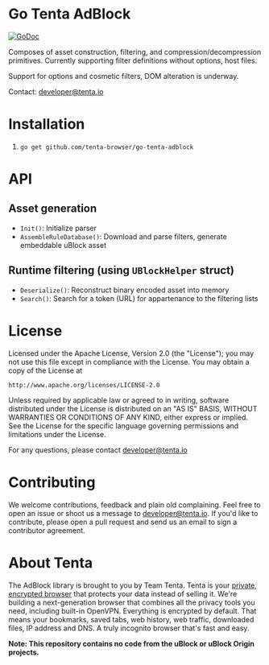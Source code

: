 Go Tenta AdBlock
================

[![GoDoc](https://godoc.org/github.com/tenta-browser/go-tenta-adblock?status.svg)](https://godoc.org/github.com/tenta-browser/go-tenta-adblock)

Composes of asset construction, filtering, and compression/decompression primitives.
Currently supporting filter definitions without options, host files.

Support for options and cosmetic filters, DOM alteration is underway.

Contact: developer@tenta.io

Installation
============

1. `go get github.com/tenta-browser/go-tenta-adblock`

API
===

Asset generation
----------------
* `Init()`: Initialize parser
* `AssembleRuleDatabase()`: Download and parse filters, generate embeddable uBlock asset

Runtime filtering (using `UBlockHelper` struct)
-----------------
* `Deserialize()`: Reconstruct binary encoded asset into memory
* `Search()`: Search for a token (URL) for appartenance to the filtering lists

License
=======

Licensed under the Apache License, Version 2.0 (the "License");
you may not use this file except in compliance with the License.
You may obtain a copy of the License at

    http://www.apache.org/licenses/LICENSE-2.0

Unless required by applicable law or agreed to in writing, software
distributed under the License is distributed on an "AS IS" BASIS,
WITHOUT WARRANTIES OR CONDITIONS OF ANY KIND, either express or implied.
See the License for the specific language governing permissions and
limitations under the License.

For any questions, please contact developer@tenta.io

Contributing
============

We welcome contributions, feedback and plain old complaining. Feel free to open
an issue or shoot us a message to developer@tenta.io. If you'd like to contribute,
please open a pull request and send us an email to sign a contributor agreement.

About Tenta
===========

The AdBlock library is brought to you by Team Tenta. Tenta is your [private, encrypted browser](https://tenta.com) that protects your data instead of selling it. We're building a next-generation browser that combines all the privacy tools you need, including built-in OpenVPN. Everything is encrypted by default. That means your bookmarks, saved tabs, web history, web traffic, downloaded files, IP address and DNS. A truly incognito browser that's fast and easy.

**Note: This repository contains no code from the uBlock or uBlock Origin projects.**
